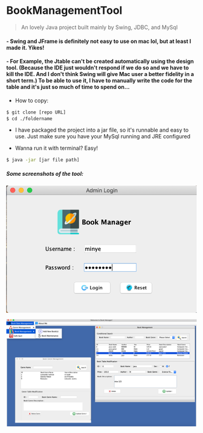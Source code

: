 **BookManagementTool**
=
> An lovely Java project built mainly by Swing, JDBC, and MySql

#### - Swing and JFrame is definitely not easy to use on mac lol, but at least I made it. Yikes!
#### - For Example, the Jtable can't be created automatically using the design tool. (Because the IDE just wouldn't respond if we do so and we have to kill the IDE. And I don't think Swing will give Mac user a better fidelity in a short term.) To be able to use it, I have to manually write the code for the table and it's just so much of time to spend on...


 - How to copy:
```sh
$ git clone [repo URL]
$ cd ./foldername
```
 - I have packaged the project into a jar file, so it's runnable and easy to use. Just make sure you have your MySql running and JRE configured

- Wanna run it with terminal? Easy!

```sh
$ java -jar [jar file path]
```


##### Some screenshots of the tool:
 ![MinyeGit](https://github.com/MinyeGit/BookManagementTool/blob/master/src/images/ss2.png)
 
 
 ![MinyeGit](https://github.com/MinyeGit/BookManagementTool/blob/master/src/images/ss1.png)
